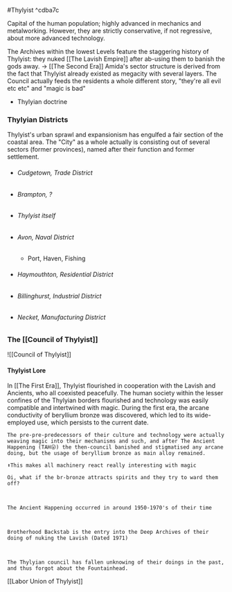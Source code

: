  #Thylyist ^cdba7c


Capital of the human population; highly advanced in mechanics and metalworking. However, they are strictly conservative, if not regressive, about more advanced technology. 

The Archives within the lowest Levels feature the staggering history of Thylyist: they nuked [[The Lavish Empire]] after ab-using them to banish the gods away. -> [[The Second Era]]
Amida's sector structure is derived from the fact that Thylyist already existed as megacity with several layers.
The Council actually feeds the residents a whole different story, "they're all evil etc etc" and "magic is bad"

-   Thylyian doctrine
### Thylyian Districts
Thylyist's urban sprawl and expansionism has engulfed a fair section of the coastal area. 
The "City" as a whole actually is consisting out of several sectors (former provinces), named after their function and former settlement. 
- ###### Cudgetown, Trade District
- ###### Brampton, ?
- ###### Thylyist itself
- ###### Avon, Naval District 
  - Port, Haven, Fishing
- ###### Haymouthton, Residential District
- ###### Billinghurst, Industrial District
- ###### Necket, Manufacturing District

### The [[Council of Thylyist]]
![[Council of Thylyist]]


#### Thylyist Lore
In [[The First Era]], Thylyist flourished in cooperation with the Lavish and Ancients, who all coexisted peacefully. The human society within the lesser confines of the Thylyian borders flourished and technology was easily compatible and intertwined with magic. 
During the first era, the arcane conductivity of beryllium bronze was discovered, which led to its wide-employed use, which persists to the current date. 

	The pre-pre-predecessors of their culture and technology were actually weaving magic into their mechanisms and such, and after The Ancient Happening (TAH😛) the then-council banished and stigmatised any arcane doing, but the usage of beryllium bronze as main alloy remained.
	
	⬆️This makes all machinery react really interesting with magic
	
	Oi, what if the br-bronze attracts spirits and they try to ward them off?
	
	 
	
	The Ancient Happening occurred in around 1950-1970's of their time
	
	 
	
	Brotherhood Backstab is the entry into the Deep Archives of their doing of nuking the Lavish (Dated 1971)
	
	 
	
	The Thylyian council has fallen unknowing of their doings in the past, and thus forgot about the Fountainhead.


[[Labor Union of Thylyist]]